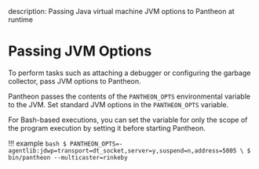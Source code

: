 description: Passing Java virtual machine JVM options to Pantheon at runtime
<!--- END of page meta data -->

# Passing JVM Options

To perform tasks such as attaching a debugger or configuring the garbage collector, pass JVM options to Pantheon.  

Pantheon passes the contents of the `PANTHEON_OPTS` environmental variable to the JVM.  Set standard JVM options in the `PANTHEON_OPTS` variable.  

For Bash-based executions, you can set the variable for only the scope of the program execution by setting it before starting Pantheon.

!!! example
    ```bash
    $ PANTHEON_OPTS=-agentlib:jdwp=transport=dt_socket,server=y,suspend=n,address=5005 \
    $ bin/pantheon --multicaster=rinkeby
    ```